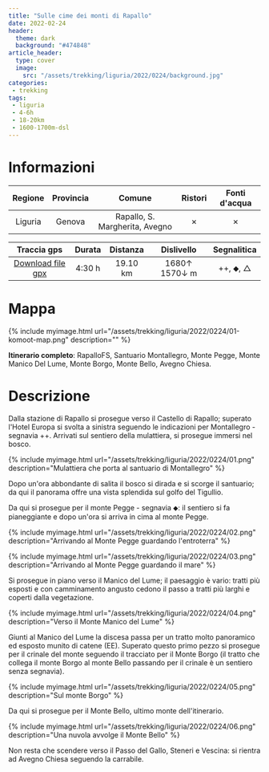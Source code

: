 ```yaml
---
title: "Sulle cime dei monti di Rapallo"
date: 2022-02-24
header:
  theme: dark
  background: "#474848"
article_header:
  type: cover
  image:
    src: "/assets/trekking/liguria/2022/0224/background.jpg"
categories:
 - trekking
tags:
 - liguria
 - 4-6h
 - 18-20km
 - 1600-1700m-dsl
---
```


# Informazioni

|       Regione       | Provincia |   Comune     | Ristori | Fonti d'acqua |
|:-------------------:|:---------:|:------------:|:------:|:--------:|
| Liguria             |   Genova  | Rapallo, S. Margherita, Avegno | ✗ | ✗ |

|     Traccia gps     |  Durata |  Distanza | Dislivello  | Segnalitica |
|:-------------------:| :------:| :--------:|:----------: | :---------: |
| [Download file gpx](/assets/trekking/liguria/2022/0224/traccia-gps.gpx) |  4:30 h |  19.10 km | 1680↑ 1570↓ m | ++, ⬥, △ |


# Mappa

{% include myimage.html url="/assets/trekking/liguria/2022/0224/01-komoot-map.png" description="" %}

**Itinerario completo**: RapalloFS, Santuario Montallegro, Monte Pegge, Monte Manico Del Lume, Monte Borgo, Monte Bello, Avegno Chiesa.

# Descrizione

Dalla stazione di Rapallo si prosegue verso il Castello di Rapallo; superato l'Hotel Europa si svolta a sinistra seguendo le indicazioni per Montallegro - segnavia ++.
Arrivati sul sentiero della mulattiera, si prosegue immersi nel bosco. 

{% include myimage.html url="/assets/trekking/liguria/2022/0224/01.png" description="Mulattiera che porta al santuario di Montallegro" %}

Dopo un'ora abbondante di salita il bosco si dirada e si scorge il santuario; da qui il panorama offre una vista splendida sul golfo del Tigullio.

Da qui si prosegue per il monte Pegge - segnavia ⬥: il sentiero si fa pianeggiante e dopo un'ora si arriva in cima al monte Pegge.

{% include myimage.html url="/assets/trekking/liguria/2022/0224/02.png" description="Arrivando al Monte Pegge guardando l'entroterra" %}

{% include myimage.html url="/assets/trekking/liguria/2022/0224/03.png" description="Arrivando al Monte Pegge guardando il mare" %}

Si prosegue in piano verso il Manico del Lume; il paesaggio è vario: tratti più esposti e con camminamento angusto cedono il passo a tratti più larghi e coperti dalla vegetazione.

{% include myimage.html url="/assets/trekking/liguria/2022/0224/04.png" description="Verso il Monte Manico del Lume" %}

Giunti al Manico del Lume la discesa passa per un tratto molto panoramico ed esposto munito di catene (EE).
Superato questo primo pezzo si prosegue per il crinale del monte seguendo il tracciato per il Monte Borgo (il tratto che collega il monte Borgo al monte Bello passando per il crinale è un sentiero senza segnavia).

{% include myimage.html url="/assets/trekking/liguria/2022/0224/05.png" description="Sul monte Borgo" %}

Da qui si prosegue per il Monte Bello, ultimo monte dell'itinerario.

{% include myimage.html url="/assets/trekking/liguria/2022/0224/06.png" description="Una nuvola avvolge il Monte Bello" %}

Non resta che scendere verso il Passo del Gallo, Steneri e Vescina: si rientra ad Avegno Chiesa seguendo la carrabile.
